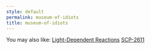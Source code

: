```yaml
---
style: default
permalink: museum-of-idiots
title: museum-of-idiots
---
```

You may also like:
[Light-Dependent Reactions](http://scp-wiki.net/light-dependent-reactions)
[SCP-2611](http://scp-wiki.net/scp-2611)
